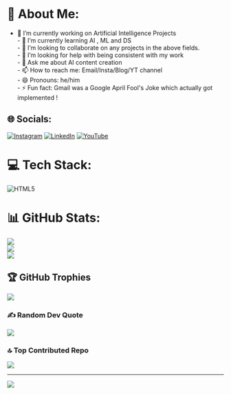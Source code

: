 # 💫 About Me:
- 🔭 I’m currently working on Artificial Intelligence Projects<br>- 🌱 I’m currently learning AI , ML and DS<br>- 👯 I’m looking to collaborate on any projects in the above fields.<br>- 🤔 I’m looking for help with being consistent with my work<br>- 💬 Ask me about AI content creation <br>- 📫 How to reach me: Email/Insta/Blog/YT channel<br>- 😄 Pronouns: he/him<br>- ⚡ Fun fact: Gmail was a Google April Fool's Joke which actually got implemented !


## 🌐 Socials:
[![Instagram](https://img.shields.io/badge/Instagram-%23E4405F.svg?logo=Instagram&logoColor=white)](https://instagram.com/@mohitvuyala2021) [![LinkedIn](https://img.shields.io/badge/LinkedIn-%230077B5.svg?logo=linkedin&logoColor=white)](https://linkedin.com/in/https://www.linkedin.com/in/mohit-vuyala) [![YouTube](https://img.shields.io/badge/YouTube-%23FF0000.svg?logo=YouTube&logoColor=white)](https://youtube.com/@https://www.youtube.com/channel/UCAdlzGU1E3KeD7paw5-FpdQ) 

# 💻 Tech Stack:
![HTML5](https://img.shields.io/badge/html5-%23E34F26.svg?style=for-the-badge&logo=html5&logoColor=white)
# 📊 GitHub Stats:
![](https://github-readme-stats.vercel.app/api?username=mohitgitgeek&theme=dark&hide_border=false&include_all_commits=false&count_private=false)<br/>
![](https://github-readme-streak-stats.herokuapp.com/?user=mohitgitgeek&theme=dark&hide_border=false)<br/>
![](https://github-readme-stats.vercel.app/api/top-langs/?username=mohitgitgeek&theme=dark&hide_border=false&include_all_commits=false&count_private=false&layout=compact)

## 🏆 GitHub Trophies
![](https://github-profile-trophy.vercel.app/?username=mohitgitgeek&theme=radical&no-frame=false&no-bg=true&margin-w=4)

### ✍️ Random Dev Quote
![](https://quotes-github-readme.vercel.app/api?type=horizontal&theme=radical)

### 🔝 Top Contributed Repo
![](https://github-contributor-stats.vercel.app/api?username=mohitgitgeek&limit=5&theme=dark&combine_all_yearly_contributions=true)

---
[![](https://visitcount.itsvg.in/api?id=mohitgitgeek&icon=0&color=0)](https://visitcount.itsvg.in)

<!-- Proudly created with GPRM ( https://gprm.itsvg.in ) -->
